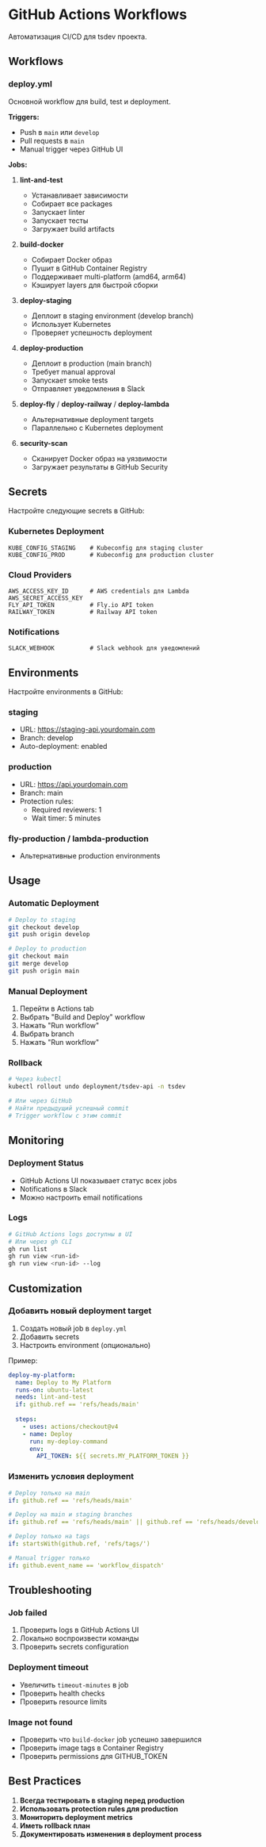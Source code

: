 # GitHub Actions Workflows

Автоматизация CI/CD для tsdev проекта.

## Workflows

### deploy.yml

Основной workflow для build, test и deployment.

**Triggers:**
- Push в `main` или `develop`
- Pull requests в `main`
- Manual trigger через GitHub UI

**Jobs:**

1. **lint-and-test**
   - Устанавливает зависимости
   - Собирает все packages
   - Запускает linter
   - Запускает тесты
   - Загружает build artifacts

2. **build-docker**
   - Собирает Docker образ
   - Пушит в GitHub Container Registry
   - Поддерживает multi-platform (amd64, arm64)
   - Кэширует layers для быстрой сборки

3. **deploy-staging**
   - Деплоит в staging environment (develop branch)
   - Использует Kubernetes
   - Проверяет успешность deployment

4. **deploy-production**
   - Деплоит в production (main branch)
   - Требует manual approval
   - Запускает smoke tests
   - Отправляет уведомления в Slack

5. **deploy-fly** / **deploy-railway** / **deploy-lambda**
   - Альтернативные deployment targets
   - Параллельно с Kubernetes deployment

6. **security-scan**
   - Сканирует Docker образ на уязвимости
   - Загружает результаты в GitHub Security

## Secrets

Настройте следующие secrets в GitHub:

### Kubernetes Deployment
```
KUBE_CONFIG_STAGING    # Kubeconfig для staging cluster
KUBE_CONFIG_PROD       # Kubeconfig для production cluster
```

### Cloud Providers
```
AWS_ACCESS_KEY_ID      # AWS credentials для Lambda
AWS_SECRET_ACCESS_KEY
FLY_API_TOKEN          # Fly.io API token
RAILWAY_TOKEN          # Railway API token
```

### Notifications
```
SLACK_WEBHOOK          # Slack webhook для уведомлений
```

## Environments

Настройте environments в GitHub:

### staging
- URL: https://staging-api.yourdomain.com
- Branch: develop
- Auto-deployment: enabled

### production
- URL: https://api.yourdomain.com
- Branch: main
- Protection rules: 
  - Required reviewers: 1
  - Wait timer: 5 minutes

### fly-production / lambda-production
- Альтернативные production environments

## Usage

### Automatic Deployment

```bash
# Deploy to staging
git checkout develop
git push origin develop

# Deploy to production
git checkout main
git merge develop
git push origin main
```

### Manual Deployment

1. Перейти в Actions tab
2. Выбрать "Build and Deploy" workflow
3. Нажать "Run workflow"
4. Выбрать branch
5. Нажать "Run workflow"

### Rollback

```bash
# Через kubectl
kubectl rollout undo deployment/tsdev-api -n tsdev

# Или через GitHub
# Найти предыдущий успешный commit
# Trigger workflow с этим commit
```

## Monitoring

### Deployment Status

- GitHub Actions UI показывает статус всех jobs
- Notifications в Slack
- Можно настроить email notifications

### Logs

```bash
# GitHub Actions logs доступны в UI
# Или через gh CLI
gh run list
gh run view <run-id>
gh run view <run-id> --log
```

## Customization

### Добавить новый deployment target

1. Создать новый job в `deploy.yml`
2. Добавить secrets
3. Настроить environment (опционально)

Пример:
```yaml
deploy-my-platform:
  name: Deploy to My Platform
  runs-on: ubuntu-latest
  needs: lint-and-test
  if: github.ref == 'refs/heads/main'
  
  steps:
    - uses: actions/checkout@v4
    - name: Deploy
      run: my-deploy-command
      env:
        API_TOKEN: ${{ secrets.MY_PLATFORM_TOKEN }}
```

### Изменить условия deployment

```yaml
# Deploy только на main
if: github.ref == 'refs/heads/main'

# Deploy на main и staging branches
if: github.ref == 'refs/heads/main' || github.ref == 'refs/heads/develop'

# Deploy только на tags
if: startsWith(github.ref, 'refs/tags/')

# Manual trigger только
if: github.event_name == 'workflow_dispatch'
```

## Troubleshooting

### Job failed

1. Проверить logs в GitHub Actions UI
2. Локально воспроизвести команды
3. Проверить secrets configuration

### Deployment timeout

- Увеличить `timeout-minutes` в job
- Проверить health checks
- Проверить resource limits

### Image not found

- Проверить что `build-docker` job успешно завершился
- Проверить image tags в Container Registry
- Проверить permissions для GITHUB_TOKEN

## Best Practices

1. **Всегда тестировать в staging перед production**
2. **Использовать protection rules для production**
3. **Мониторить deployment metrics**
4. **Иметь rollback план**
5. **Документировать изменения в deployment process**
